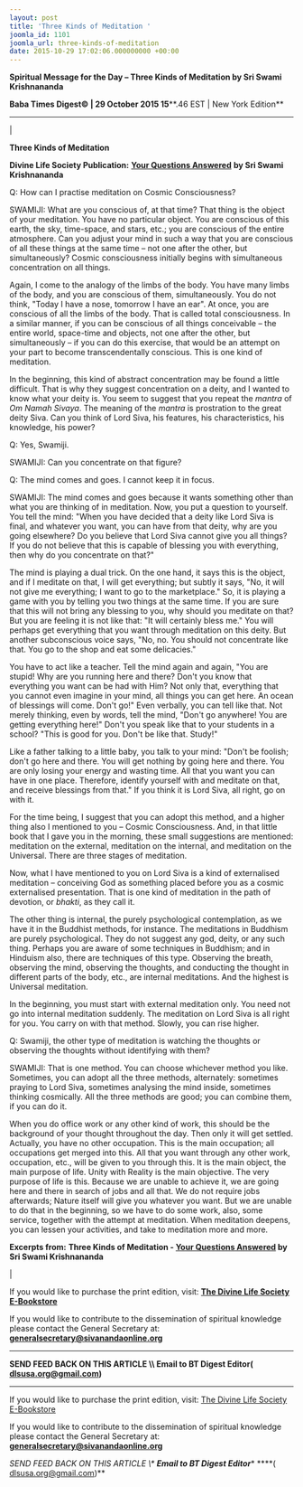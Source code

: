 ```yaml
---
layout: post
title: 'Three Kinds of Meditation '
joomla_id: 1101
joomla_url: three-kinds-of-meditation
date: 2015-10-29 17:02:06.000000000 +00:00
---
```

  

















































**Spiritual Message for the Day – Three Kinds of Meditation by Sri Swami Krishnananda**

 **Baba Times Digest© | 29 October 2015 15****.46 EST | New York Edition**

* * *

| 

**Three Kinds of Meditation**

**Divine Life Society Publication:** [**Your Questions Answered**](http://www.swami-krishnananda.org/ans/ans_64.html) **by Sri Swami Krishnananda**

Q: How can I practise meditation on Cosmic Consciousness?

SWAMIJI: What are you conscious of, at that time? That thing is the object of your meditation. You have no particular object. You are conscious of this earth, the sky, time-space, and stars, etc.; you are conscious of the entire atmosphere. Can you adjust your mind in such a way that you are conscious of all these things at the same time – not one after the other, but simultaneously? Cosmic consciousness initially begins with simultaneous concentration on all things.

Again, I come to the analogy of the limbs of the body. You have many limbs of the body, and you are conscious of them, simultaneously. You do not think, "Today I have a nose, tomorrow I have an ear". At once, you are conscious of all the limbs of the body. That is called total consciousness. In a similar manner, if you can be conscious of all things conceivable – the entire world, space-time and objects, not one after the other, but simultaneously – if you can do this exercise, that would be an attempt on your part to become transcendentally conscious. This is one kind of meditation.

In the beginning, this kind of abstract concentration may be found a little difficult. That is why they suggest concentration on a deity, and I wanted to know what your deity is. You seem to suggest that you repeat the _mantra_ of _Om Namah Sivaya_. The meaning of the _mantra_ is prostration to the great deity Siva. Can you think of Lord Siva, his features, his characteristics, his knowledge, his power?

Q: Yes, Swamiji.

SWAMIJI: Can you concentrate on that figure?

Q: The mind comes and goes. I cannot keep it in focus.

SWAMIJI: The mind comes and goes because it wants something other than what you are thinking of in meditation. Now, you put a question to yourself. You tell the mind: "When you have decided that a deity like Lord Siva is final, and whatever you want, you can have from that deity, why are you going elsewhere? Do you believe that Lord Siva cannot give you all things? If you do not believe that this is capable of blessing you with everything, then why do you concentrate on that?"

The mind is playing a dual trick. On the one hand, it says this is the object, and if I meditate on that, I will get everything; but subtly it says, "No, it will not give me everything; I want to go to the marketplace." So, it is playing a game with you by telling you two things at the same time. If you are sure that this will not bring any blessing to you, why should you meditate on that? But you are feeling it is not like that: "It will certainly bless me." You will perhaps get everything that you want through meditation on this deity. But another subconscious voice says, "No, no. You should not concentrate like that. You go to the shop and eat some delicacies."

You have to act like a teacher. Tell the mind again and again, "You are stupid! Why are you running here and there? Don't you know that everything you want can be had with Him? Not only that, everything that you cannot even imagine in your mind, all things you can get here. An ocean of blessings will come. Don't go!" Even verbally, you can tell like that. Not merely thinking, even by words, tell the mind, "Don't go anywhere! You are getting everything here!" Don't you speak like that to your students in a school? "This is good for you. Don't be like that. Study!"

Like a father talking to a little baby, you talk to your mind: "Don't be foolish; don't go here and there. You will get nothing by going here and there. You are only losing your energy and wasting time. All that you want you can have in one place. Therefore, identify yourself with and meditate on that, and receive blessings from that." If you think it is Lord Siva, all right, go on with it.

For the time being, I suggest that you can adopt this method, and a higher thing also I mentioned to you – Cosmic Consciousness. And, in that little book that I gave you in the morning, these small suggestions are mentioned: meditation on the external, meditation on the internal, and meditation on the Universal. There are three stages of meditation.

Now, what I have mentioned to you on Lord Siva is a kind of externalised meditation – conceiving God as something placed before you as a cosmic externalised presentation. That is one kind of meditation in the path of devotion, or _bhakti_, as they call it.

The other thing is internal, the purely psychological contemplation, as we have it in the Buddhist methods, for instance. The meditations in Buddhism are purely psychological. They do not suggest any god, deity, or any such thing. Perhaps you are aware of some techniques in Buddhism; and in Hinduism also, there are techniques of this type. Observing the breath, observing the mind, observing the thoughts, and conducting the thought in different parts of the body, etc., are internal meditations. And the highest is Universal meditation.

In the beginning, you must start with external meditation only. You need not go into internal meditation suddenly. The meditation on Lord Siva is all right for you. You carry on with that method. Slowly, you can rise higher.

Q: Swamiji, the other type of meditation is watching the thoughts or observing the thoughts without identifying with them?

SWAMIJI: That is one method. You can choose whichever method you like. Sometimes, you can adopt all the three methods, alternately: sometimes praying to Lord Siva, sometimes analysing the mind inside, sometimes thinking cosmically. All the three methods are good; you can combine them, if you can do it.

When you do office work or any other kind of work, this should be the background of your thought throughout the day. Then only it will get settled. Actually, you have no other occupation. This is the main occupation; all occupations get merged into this. All that you want through any other work, occupation, etc., will be given to you through this. It is the main object, the main purpose of life. Unity with Reality is the main objective. The very purpose of life is this. Because we are unable to achieve it, we are going here and there in search of jobs and all that. We do not require jobs afterwards; Nature itself will give you whatever you want. But we are unable to do that in the beginning, so we have to do some work, also, some service, together with the attempt at meditation. When meditation deepens, you can lessen your activities, and take to meditation more and more.



**Excerpts from:** **Three Kinds of Meditation - [Your Questions Answered](http://www.swami-krishnananda.org/ans/ans_64.html) by Sri Swami Krishnananda**

 |



If you would like to purchase the print edition, visit: **[The Divine Life Society E-Bookstore](http://www.dlshq.org/download/download.htm)**

If you would like to contribute to the dissemination of spiritual knowledge please contact the General Secretary at: [](mailto:%20%3Cscript%20type=%27text/javascript%27%3E%20%3C%21--%20var%20prefix%20=%20%27ma%27%20+%20%27il%27%20+%20%27to%27;%20var%20path%20=%20%27hr%27%20+%20%27ef%27%20+%20%27=%27;%20var%20addy57016%20=%20%27generalsecretary%27%20+%20%27@%27;%20addy57016%20=%20addy57016%20+%20%27sivanandaonline%27%20+%20%27.%27%20+%20%27org%27;%20document.write%28%27%3Ca%20%27%20+%20path%20+%20%27%5C%27%27%20+%20prefix%20+%20%27:%27%20+%20addy57016%20+%20%27%5C%27%3E%27%29;%20document.write%28addy57016%29;%20document.write%28%27%3C%5C/a%3E%27%29;%20//--%3E%5Cn%20%3C/script%3E%3Cscript%20type=%27text/javascript%27%3E%20%3C%21--%20document.write%28%27%3Cspan%20style=%5C%27display:%20none;%5C%27%3E%27%29;%20//--%3E%20%3C/script%3EThis%20email%20address%20is%20being%20protected%20from%20spambots.%20You%20need%20JavaScript%20enabled%20to%20view%20it.%20%3Cscript%20type=%27text/javascript%27%3E%20%3C%21--%20document.write%28%27%3C/%27%29;%20document.write%28%27span%3E%27%29;%20//--%3E%20%3C/script%3E?subject=Contribution%20to%20Dissemination%20of%20Spiritual%20Knowledge) **generalsecretary@sivanandaonline.org**

****

**SEND FEED BACK ON THIS ARTICLE \\\ Email to BT Digest Editor[](mailto:%20%3Cscript%20type=%27text/javascript%27%3E%20%3C%21--%20var%20prefix%20=%20%27ma%27%20+%20%27il%27%20+%20%27to%27;%20var%20path%20=%20%27hr%27%20+%20%27ef%27%20+%20%27=%27;%20var%20addy72654%20=%20%27dlsusa.org%27%20+%20%27@%27;%20addy72654%20=%20addy72654%20+%20%27gmail%27%20+%20%27.%27%20+%20%27com%27;%20document.write%28%27%3Ca%20%27%20+%20path%20+%20%27%5C%27%27%20+%20prefix%20+%20%27:%27%20+%20addy72654%20+%20%27%5C%27%3E%27%29;%20document.write%28addy72654%29;%20document.write%28%27%3C%5C/a%3E%27%29;%20//--%3E%5Cn%20%3C/script%3E%3Cscript%20type=%27text/javascript%27%3E%20%3C%21--%20document.write%28%27%3Cspan%20style=%5C%27display:%20none;%5C%27%3E%27%29;%20//--%3E%20%3C/script%3EThis%20email%20address%20is%20being%20protected%20from%20spambots.%20You%20need%20JavaScript%20enabled%20to%20view%20it.%20%3Cscript%20type=%27text/javascript%27%3E%20%3C%21--%20document.write%28%27%3C/%27%29;%20document.write%28%27span%3E%27%29;%20//--%3E%20%3C/script%3E?subject=DLS%20Posts)( [dlsusa.org@gmail.com](mailto:dlsusa.org@gmail.com))**



* * *



  

If you would like to purchase the print edition, visit: [The Divine Life Society E-Bookstore](http://www.dlshq.org/download/download.htm)

If you would like to contribute to the dissemination of spiritual knowledge please contact the General Secretary at: **[generalsecretary@sivanandaonline.org](mailto:generalsecretary@sivanandaonline.org)**

**SEND FEED BACK ON THIS ARTICLE \\\**  **Email to BT Digest Editor**** [](mailto:%20%3Cscript%20type=%27text/javascript%27%3E%20%3C%21--%20var%20prefix%20=%20%27ma%27%20+%20%27il%27%20+%20%27to%27;%20var%20path%20=%20%27hr%27%20+%20%27ef%27%20+%20%27=%27;%20var%20addy72654%20=%20%27dlsusa.org%27%20+%20%27@%27;%20addy72654%20=%20addy72654%20+%20%27gmail%27%20+%20%27.%27%20+%20%27com%27;%20document.write%28%27%3Ca%20%27%20+%20path%20+%20%27%5C%27%27%20+%20prefix%20+%20%27:%27%20+%20addy72654%20+%20%27%5C%27%3E%27%29;%20document.write%28addy72654%29;%20document.write%28%27%3C%5C/a%3E%27%29;%20//--%3E%5Cn%20%3C/script%3E%3Cscript%20type=%27text/javascript%27%3E%20%3C%21--%20document.write%28%27%3Cspan%20style=%5C%27display:%20none;%5C%27%3E%27%29;%20//--%3E%20%3C/script%3EThis%20email%20address%20is%20being%20protected%20from%20spambots.%20You%20need%20JavaScript%20enabled%20to%20view%20it.%20%3Cscript%20type=%27text/javascript%27%3E%20%3C%21--%20document.write%28%27%3C/%27%29;%20document.write%28%27span%3E%27%29;%20//--%3E%20%3C/script%3E?subject=DLS%20Posts)****( [dlsusa.org@gmail.com](mailto:dlsusa.org@gmail.com))**  
